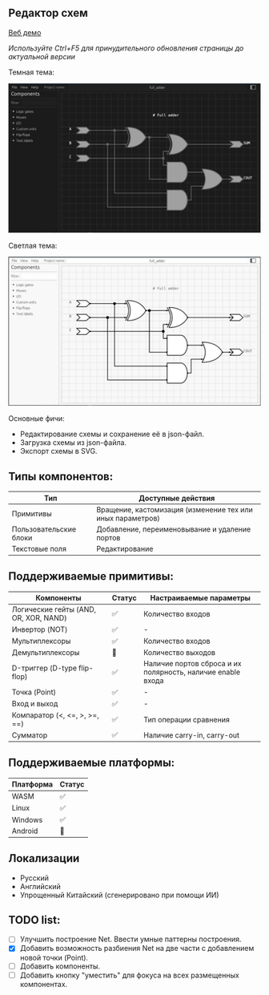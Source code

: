 ## Редактор схем

[Веб демо](https://nikonufrienko.github.io/editor/)

*Используйте Ctrl+F5 для принудительного обновления страницы до актуальной версии*


Темная тема:

![](assets/common/example_dark.jpg)

Светлая тема:

![](assets/common/example_light.jpg)

Основные фичи:
* Редактирование схемы и сохранение её в json-файл.
* Загрузка схемы из json-файла.
* Экспорт схемы в SVG.

## Типы компонентов:

|Тип|Доступные действия|
|-|-|
|Примитивы|Вращение, кастомизация (изменение тех или иных параметров)|
|Пользовательские блоки|Добавление, переименовывание и удаление портов|
|Текстовые поля|Редактирование|

## Поддерживаемые примитивы:
|Компоненты|Статус|Настраиваемые параметры|
|-|-|-|
|Логические гейты (AND, OR, XOR, NAND)|✅| Количество входов|
|Инвертор (NOT) |✅| -|
|Мультиплексоры|✅|Количество входов|
|Демультиплексоры|🔄|Количество выходов|
|D-триггер (D-type flip-flop)|✅|Наличие портов сброса и их полярность, наличие enable входа|
|Точка (Point)|✅|-|
|Вход и выход|✅|-|
|Компаратор (<, <=, >, >=, ==)|✅|Тип операции сравнения|
|Сумматор|✅|Наличие carry-in, carry-out|

## Поддерживаемые платформы:
|Платформа|Статус|
|-|-|
|WASM|✅|
|Linux|✅|
|Windows|✅|
|Android|🔄|

## Локализации
* Русский
* Английский
* Упрощенный Китайский (сгенерировано при помощи ИИ)

## TODO list:
* [ ] Улучшить построение Net. Ввести умные паттерны построения.
* [x] Добавить возможность разбиения Net на две части с добавлением новой точки (Point).
* [ ] Добавить компоненты.
* [ ] Добавить кнопку "уместить" для фокуса на всех размещенных компонентах.
